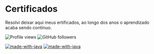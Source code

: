 # Certificados
 Resolvi deixar aqui meus ertificados, ao longo dos anos o aprendizado acaba sendo contínuo.

 <!--![visitors](https://visitor-badge.laobi.icu/badge?page_id=page.id)
 ![visitors](https://visitor-badge.glitch.me/badge?page_id=edufelizardo1.visitor-certificados)-->
 ![Profile views](https://visitor-badge.glitch.me/badge?page_id=edufelizardo1.visitor-certificados)
 ![GitHub followers](https://img.shields.io/github/followers/edufelizardo1?style=social)


[![made-with-java](https://img.shields.io/badge/Contact-Linkedin-428df5.svg)](https://www.linkedin.com/in/eduardo-felizardo-c%C3%A2ndido-28b16122)
[![made-with-java](https://img.shields.io/badge/Contact-gmail-f54281.svg)](edufelizardo1@gmail.com)
